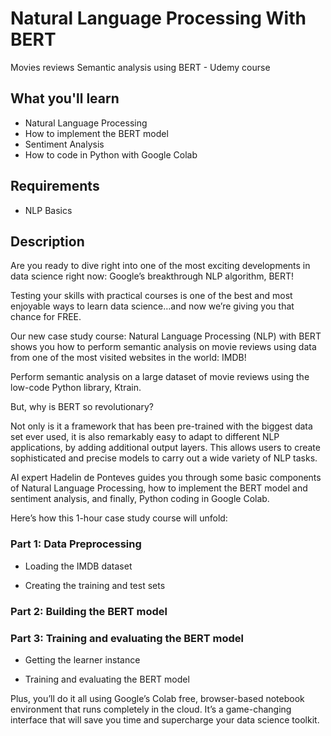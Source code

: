 # Natural Language Processing With BERT
Movies reviews Semantic analysis using BERT - Udemy course


## What you'll learn
* Natural Language Processing
* How to implement the BERT model
* Sentiment Analysis
* How to code in Python with Google Colab

## Requirements
* NLP Basics

## Description
Are you ready to dive right into one of the most exciting developments in data science right now: Google’s breakthrough NLP algorithm, BERT!

Testing your skills with practical courses is one of the best and most enjoyable ways to learn data science…and now we’re giving you that chance for FREE.

Our new case study course: Natural Language Processing (NLP) with BERT shows you how to perform semantic analysis on movie reviews using data from one of the most visited websites in the world: IMDB!

Perform semantic analysis on a large dataset of movie reviews using the low-code Python library, Ktrain.

But, why is BERT so revolutionary?

Not only is it a framework that has been pre-trained with the biggest data set ever used, it is also remarkably easy to adapt to different NLP applications, by adding additional output layers. This allows users to create sophisticated and precise models to carry out a wide variety of NLP tasks.

AI expert Hadelin de Ponteves guides you through some basic components of Natural Language Processing, how to implement the BERT model and sentiment analysis, and finally, Python coding in Google Colab.

Here’s how this 1-hour case study course will unfold:

### Part 1: Data Preprocessing

* Loading the IMDB dataset

* Creating the training and test sets

### Part 2: Building the BERT model

### Part 3: Training and evaluating the BERT model

* Getting the learner instance

* Training and evaluating the BERT model

Plus, you’ll do it all using Google’s Colab free, browser-based notebook environment that runs completely in the cloud. It’s a game-changing interface that will save you time and supercharge your data science toolkit.



